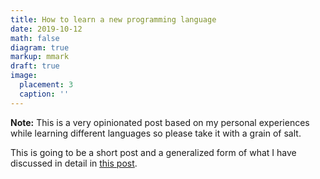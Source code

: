 ```yaml
---
title: How to learn a new programming language
date: 2019-10-12
math: false
diagram: true
markup: mmark
draft: true
image:
  placement: 3
  caption: ''
---
```


**Note:** This is a very opinionated post based on my personal experiences while learning different languages so please take it with a grain of salt.

This is going to be a short post and a generalized form of what I have discussed in detail in [this post](http://palash25.netlify.com/post/learning-languages/).